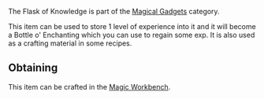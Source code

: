 The Flask of Knowledge is part of the [Magical Gadgets](https://github.com/Slimefun/Slimefun4/wiki/Magical-Gadgets) category.

This item can be used to store 1 level of experience into it and it will become a Bottle o' Enchanting which you can use to regain some exp. It is also used as a crafting material in some recipes.

## Obtaining
This item can be crafted in the [Magic Workbench](https://github.com/Slimefun/Slimefun4/wiki/Magic-Workbench).
